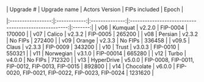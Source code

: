 | Upgrade # | Upgrade name | Actors Version |                     FIPs included                    |  Epoch  |

|:-----------------:|:------------:|:--------------:|:----------------------------------------------------:|:-------:|
|        v06        |    Kumquat   |     v2.2.0     |                       FIP-0004                       |  170000 |
|        v07        |    Calico    |     v2.3.2     |                       FIP-0005                       |  265200 |
|        v08        |    Persian   |     v2.3.2     |                        No FIPs                       |  272400 |
|        v09        |    Orange    |     v2.3.3     |                        No FIPs                       |  336458 |
|       v09.5       |     Claus    |     v2.3.3     |                       FIP-0009                       |  343200 |
|        v10        |     Trust    |     v3.0.3     |                       FIP-0010                       |  550321 |
|        v11        |   Norwegian  |     v3.1.0     |                       FIP-00014                      |  665280 |
|        v12        |     Turbo    |     v4.0.0     |                        No FIPs                       |  712320 |
|        v13        |  HyperDrive  |     v5.0.0     | FIP-0008, FIP-0011, FIP-0012, FIP-0013, FIP-0015     |  892800 |
|        v14        |   Chocolate  |     v6.0.0     | FIP-0020, FIP-0021, FIP-0022, FIP-0023, FIP-0024     | 1231620 |

